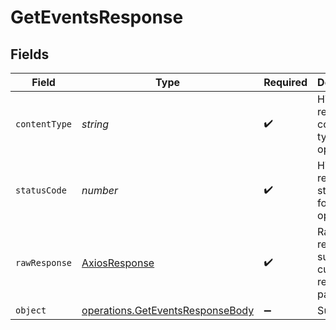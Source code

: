 # GetEventsResponse


## Fields

| Field                                                                                | Type                                                                                 | Required                                                                             | Description                                                                          |
| ------------------------------------------------------------------------------------ | ------------------------------------------------------------------------------------ | ------------------------------------------------------------------------------------ | ------------------------------------------------------------------------------------ |
| `contentType`                                                                        | *string*                                                                             | :heavy_check_mark:                                                                   | HTTP response content type for this operation                                        |
| `statusCode`                                                                         | *number*                                                                             | :heavy_check_mark:                                                                   | HTTP response status code for this operation                                         |
| `rawResponse`                                                                        | [AxiosResponse](https://axios-http.com/docs/res_schema)                              | :heavy_check_mark:                                                                   | Raw HTTP response; suitable for custom response parsing                              |
| `object`                                                                             | [operations.GetEventsResponseBody](../../models/operations/geteventsresponsebody.md) | :heavy_minus_sign:                                                                   | Success                                                                              |